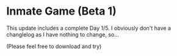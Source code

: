 # Inmate Game (Beta 1)
This update includes a complete Day 1/5. I obviously don't have a changlelog as I have nothing to change, so...

(Please feel free to download and try)
